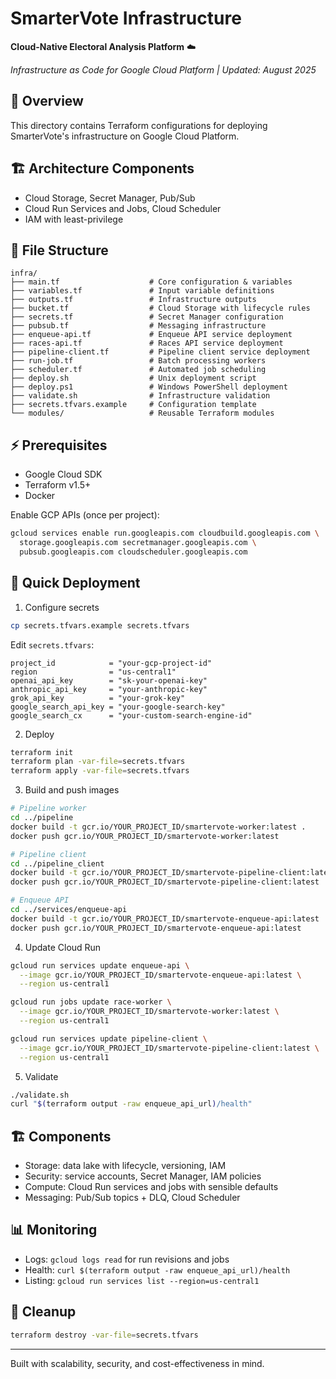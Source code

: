 # SmarterVote Infrastructure

**Cloud-Native Electoral Analysis Platform** ☁️

*Infrastructure as Code for Google Cloud Platform | Updated: August 2025*

## 🎯 Overview

This directory contains Terraform configurations for deploying SmarterVote's infrastructure on Google Cloud Platform.

## 🏗️ Architecture Components

- Cloud Storage, Secret Manager, Pub/Sub
- Cloud Run Services and Jobs, Cloud Scheduler
- IAM with least-privilege

## 📁 File Structure

```
infra/
├── main.tf                    # Core configuration & variables
├── variables.tf               # Input variable definitions
├── outputs.tf                 # Infrastructure outputs
├── bucket.tf                  # Cloud Storage with lifecycle rules
├── secrets.tf                 # Secret Manager configuration
├── pubsub.tf                  # Messaging infrastructure
├── enqueue-api.tf             # Enqueue API service deployment
├── races-api.tf               # Races API service deployment
├── pipeline-client.tf         # Pipeline client service deployment
├── run-job.tf                 # Batch processing workers
├── scheduler.tf               # Automated job scheduling
├── deploy.sh                  # Unix deployment script
├── deploy.ps1                 # Windows PowerShell deployment
├── validate.sh                # Infrastructure validation
├── secrets.tfvars.example     # Configuration template
└── modules/                   # Reusable Terraform modules
```

## ⚡ Prerequisites

- Google Cloud SDK
- Terraform v1.5+
- Docker

Enable GCP APIs (once per project):
```bash
gcloud services enable run.googleapis.com cloudbuild.googleapis.com \
  storage.googleapis.com secretmanager.googleapis.com \
  pubsub.googleapis.com cloudscheduler.googleapis.com
```

## 🚀 Quick Deployment

1) Configure secrets
```bash
cp secrets.tfvars.example secrets.tfvars
```

Edit `secrets.tfvars`:
```hcl
project_id            = "your-gcp-project-id"
region                = "us-central1"
openai_api_key        = "sk-your-openai-key"
anthropic_api_key     = "your-anthropic-key"
grok_api_key          = "your-grok-key"
google_search_api_key = "your-google-search-key"
google_search_cx      = "your-custom-search-engine-id"
```

2) Deploy
```bash
terraform init
terraform plan -var-file=secrets.tfvars
terraform apply -var-file=secrets.tfvars
```

3) Build and push images
```bash
# Pipeline worker
cd ../pipeline
docker build -t gcr.io/YOUR_PROJECT_ID/smartervote-worker:latest .
docker push gcr.io/YOUR_PROJECT_ID/smartervote-worker:latest

# Pipeline client
cd ../pipeline_client
docker build -t gcr.io/YOUR_PROJECT_ID/smartervote-pipeline-client:latest .
docker push gcr.io/YOUR_PROJECT_ID/smartervote-pipeline-client:latest

# Enqueue API
cd ../services/enqueue-api
docker build -t gcr.io/YOUR_PROJECT_ID/smartervote-enqueue-api:latest .
docker push gcr.io/YOUR_PROJECT_ID/smartervote-enqueue-api:latest
```

4) Update Cloud Run
```bash
gcloud run services update enqueue-api \
  --image gcr.io/YOUR_PROJECT_ID/smartervote-enqueue-api:latest \
  --region us-central1

gcloud run jobs update race-worker \
  --image gcr.io/YOUR_PROJECT_ID/smartervote-worker:latest \
  --region us-central1

gcloud run services update pipeline-client \
  --image gcr.io/YOUR_PROJECT_ID/smartervote-pipeline-client:latest \
  --region us-central1
```

5) Validate
```bash
./validate.sh
curl "$(terraform output -raw enqueue_api_url)/health"
```

## 🏗️ Components

- Storage: data lake with lifecycle, versioning, IAM
- Security: service accounts, Secret Manager, IAM policies
- Compute: Cloud Run services and jobs with sensible defaults
- Messaging: Pub/Sub topics + DLQ, Cloud Scheduler

## 📊 Monitoring

- Logs: `gcloud logs read` for run revisions and jobs
- Health: `curl $(terraform output -raw enqueue_api_url)/health`
- Listing: `gcloud run services list --region=us-central1`

## 🧹 Cleanup

```bash
terraform destroy -var-file=secrets.tfvars
```

---

Built with scalability, security, and cost-effectiveness in mind.
